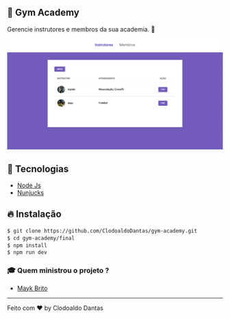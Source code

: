 ## :muscle: Gym Academy

Gerencie instrutores e membros da sua academia. :running:

![Preview](screenshot.png)

## :rocket: Tecnologias

- [Node Js](https://nodejs.org/en/)
- [Nunjucks](https://mozilla.github.io/nunjucks/)

## :fire: Instalação

```bash
$ git clone https://github.com/ClodoaldoDantas/gym-academy.git
$ cd gym-academy/final
$ npm install
$ npm run dev
```

### :mortar_board: Quem ministrou o projeto ?

- [Mayk Brito](https://github.com/maykbrito)

---

Feito com ❤️ by Clodoaldo Dantas
